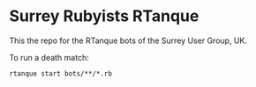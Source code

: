 Surrey Rubyists RTanque
=======================

This the repo for the RTanque bots of the Surrey User Group, UK.

To run a death match:

    rtanque start bots/**/*.rb


